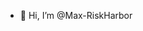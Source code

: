 - 👋 Hi, I’m @Max-RiskHarbor



<!---
Max-RiskHarbor/Max-RiskHarbor is a ✨ special ✨ repository because its `README.md` (this file) appears on your GitHub profile.
You can click the Preview link to take a look at your changes.
--->
